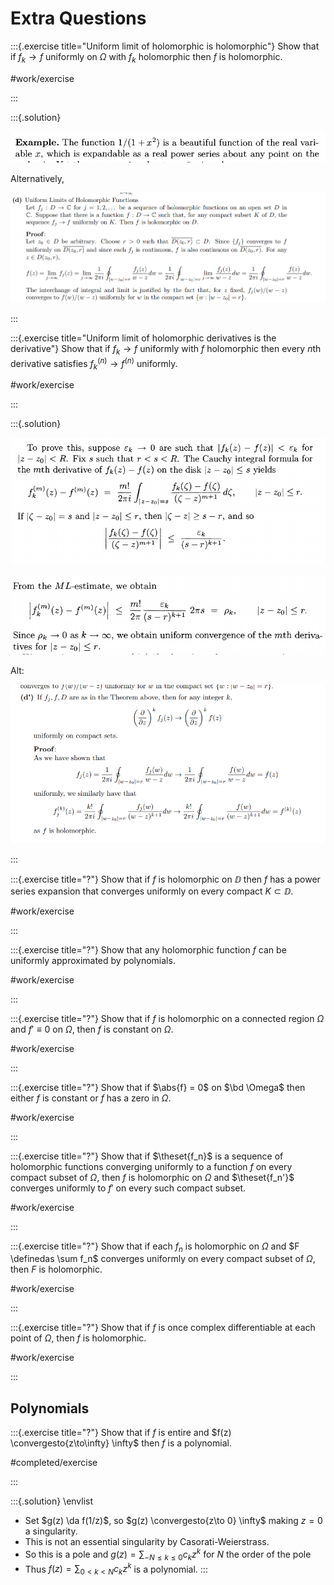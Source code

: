 # Extra Questions

:::{.exercise title="Uniform limit of holomorphic is holomorphic"}
Show that if $f_k\to f$ uniformly on $\Omega$ with $f_k$ holomorphic then $f$ is holomorphic.


#work/exercise

:::

:::{.solution}

![](figures/2021-12-10_19-34-52.png)

Alternatively,

![](figures/2021-12-14_16-55-11.png)


:::

:::{.exercise title="Uniform limit of holomorphic derivatives is the derivative"}
Show that if $f_k \to f$ uniformly with $f$ holomorphic then every $n$th derivative satisfies $f_k^{(n)}\to f^{(n)}$ uniformly.

#work/exercise

:::

:::{.solution}

![](figures/2021-12-10_19-38-03.png)

![](figures/2021-12-10_19-38-12.png)

Alt:

![](figures/2021-12-14_16-55-41.png)


:::

:::{.exercise title="?"}
Show that if $f$ is holomorphic on $\DD$ then $f$ has a power series expansion that converges uniformly on every compact $K\subset \DD$.


#work/exercise

:::

:::{.exercise title="?"}
Show that any holomorphic function $f$ can be uniformly approximated by polynomials.

#work/exercise

:::

:::{.exercise title="?"}
Show that if $f$ is holomorphic on a connected region $\Omega$ and $f'\equiv 0$ on $\Omega$, then $f$ is constant on $\Omega$.

#work/exercise

:::

:::{.exercise title="?"}
Show that if $\abs{f} = 0$ on $\bd \Omega$ then either $f$ is constant or $f$ has a zero in $\Omega$.

#work/exercise

:::

:::{.exercise title="?"}
Show that if $\theset{f_n}$ is a sequence of holomorphic functions converging uniformly to a function $f$ on every compact subset of $\Omega$, then $f$ is holomorphic on $\Omega$ and $\theset{f_n'}$ converges uniformly to $f'$ on every such compact subset.

#work/exercise

:::

:::{.exercise title="?"}
Show that if each $f_n$ is holomorphic on $\Omega$ and $F \definedas \sum f_n$ converges uniformly on every compact subset of $\Omega$, then $F$ is holomorphic.

#work/exercise

:::

:::{.exercise title="?"}
Show that if $f$ is once complex differentiable at each point of $\Omega$, then $f$ is holomorphic.

#work/exercise

:::

## Polynomials

:::{.exercise title="?"}
Show that if $f$ is entire and $f(z) \convergesto{z\to\infty} \infty$ then $f$ is a polynomial.

#completed/exercise

:::

:::{.solution}
\envlist

- Set $g(z) \da f(1/z)$, so $g(z) \convergesto{z\to 0} \infty$ making $z=0$ a singularity.
- This is not an essential singularity by Casorati-Weierstrass.
- So this is a pole and $g(z) = \sum_{-N\leq k \leq 0} c_k z^k$ for $N$ the order of the pole
- Thus $f(z) = \sum_{0<k<N}c_k z^k$ is a polynomial.
:::
